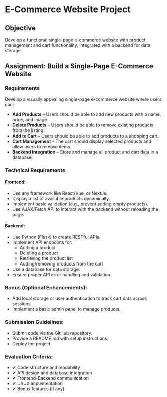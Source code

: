 # E-Commerce Website Project

## Objective
Develop a functional single-page e-commerce website with product management and cart functionality, integrated with a backend for data storage.

## Assignment: Build a Single-Page E-Commerce Website

### Requirements
Develop a visually appealing single-page e-commerce website where users can:
- **Add Products** – Users should be able to add new products with a name, price, and image.
- **Delete Products** – Users should be able to remove existing products from the listing.
- **Add to Cart** – Users should be able to add products to a shopping cart.
- **Cart Management** – The cart should display selected products and allow users to remove items.
- **Backend Integration** – Store and manage all product and cart data in a database.

### Technical Requirements

#### Frontend:
- Use any framework like React/Vue, or NextJs.
- Display a list of available products dynamically.
- Implement basic validation (e.g., prevent adding empty products).
- Use AJAX/Fetch API to interact with the backend without reloading the page.

#### Backend:
- Use Python (Flask) to create RESTful APIs.
- Implement API endpoints for:
  - Adding a product
  - Deleting a product
  - Retrieving the product list
  - Adding/removing products from the cart
- Use a database for data storage.
- Ensure proper API error handling and validation.

### Bonus (Optional Enhancements):
- Add local storage or user authentication to track cart data across sessions.
- Implement a basic admin panel to manage products.

### Submission Guidelines:
- Submit code via the GitHub repository.
- Provide a README.md with setup instructions.
- Deploy the project.

### Evaluation Criteria:
- ✔ Code structure and readability
- ✔ API design and database integration
- ✔ Frontend-Backend communication
- ✔ UI/UX implementation
- ✔ Bonus features (if any)
